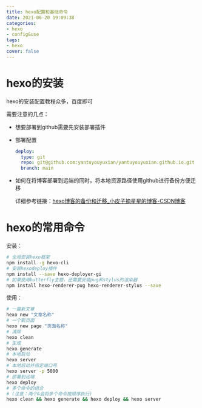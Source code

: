 ```yaml
---
title: hexo配置和基础命令
date: 2021-06-20 19:09:38
categories: 
- hexo
- config&use
tags:
- hexo
cover: false
---
```


# hexo的安装

hexo的安装配置教程众多，百度即可

需要注意的几点：

- 想要部署到github需要先安装部署插件

- 部署配置

  ```yaml
  deploy:
    type: git
    repo: git@github.com:yantuyouyuxian/yantuyouyuxian.github.io.git
    branch: main
  ```

- 如何在将博客部署到远端的同时，将本地资源路径使用github进行备份方便迁移

  详细参考链接：[hexo博客的备份和迁移_小皮子摘星星的博客-CSDN博客](https://blog.csdn.net/qq_37391214/article/details/100186909)

# hexo的常用命令

安装：

```bash
# 全局安装hexo框架
npm install -g hexo-cli
# 安装hexodeploy插件
npm install --save hexo-deployer-gi
# 如果使用butterfly主题，还需要安装pug和stylus的渲染器
npm install hexo-renderer-pug hexo-renderer-stylus --save
```

使用：

```bash
# 一篇新文章
hexo new "文章名称"
# 一个新页面
hexo new page "页面名称"
# 清除
hexo clean
# 生成
hexo generate
# 本地启动
hexo server 
# 本地启动并指定端口号
hexo server -p 5000
# 部署到远端
hexo deploy
# 多个命令的组合
# (注意：两个&会将多个命令按顺序执行)
hexo clean && hexo generate && hexo deploy && hexo server
```

